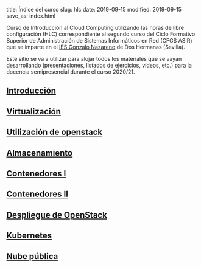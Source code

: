 title: Índice del curso
slug: hlc
date: 2019-09-15
modified: 2019-09-15
save_as: index.html

Curso de Introducción al Cloud Computing utilizando las horas de libre
configuración (HLC) correspondiente al segundo curso del Ciclo
Formativo Superior de Administración de Sistemas Informáticos en Red
(CFGS ASIR) que se imparte en el
[IES Gonzalo Nazareno](https://dit.gonzalonazareno.org) de Dos
Hermanas (Sevilla).

Este sitio se va a utilizar para alojar todos los materiales que se
vayan desarrollando (presentaciones, listados de ejercicios, vídeos,
etc.) para la docencia semipresencial durante el curso 2020/21.

## [Introducción](/intro/)

## [Virtualización](/virt/)

## [Utilización de openstack](/openstack/)

## [Almacenamiento](/alm/)

## [Contenedores I](/cont1/)

## [Contenedores II](/cont2/)

## [Despliegue de OpenStack](/openstack2/)

## [Kubernetes](/k8s/)

## [Nube pública](/publica/)

